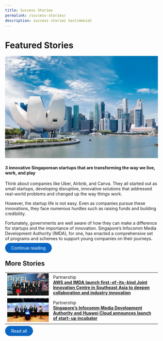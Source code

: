 ```yaml
---
title: Success Stories
permalink: /success-stories/
description: success stories testimonial
---
```

# Featured Stories
![](/images/Success%20stories/PIXEL%20x%20EED%20.jpg)

#### 3 innovative Singaporean startups that are transforming the way we live, work, and play

Think about companies like Uber, Airbnb, and Canva. They all started out as small startups, developing disruptive, innovative solutions that addressed real-world problems and changed up the way things work.

However, the startup life is not easy. Even as companies pursue these innovations, they face numerous hurdles such as raising funds and building credibility. 

Fortunately, governments are well aware of how they can make a difference for startups and the importance of innovation. Singapore’s Infocomm Media Development Authority (IMDA), for one, has enacted a comprehensive set of programs and schemes to support young companies on their journeys.

<a href="/stories/pixel-incubatee-eed/" target="_blank" style="background-color: #0A66C2; color: white; text-decoration: none; border-radius: 100px; padding-left: 20px; padding-right: 20px; padding-top:8px; padding-bottom:8px">Continue reading</a>


## More Stories

<table>
	<tr>
		<td style="width:30%; vertical-align:middle; border-bottom: 0.75px solid lightgrey">
			<img src="/images/Success%20stories/AWS%20JIC.jpg">
		</td>
		<td style="vertical-align:middle; ">Partnership
			<br><b><a href="https://www.aboutamazon.sg/news/aws/aws-and-imda-launch-first-of-its-kind-joint-innovation-centre-in-southeast-asia-to-deepen-collaboration-and-industry-innovation" target="_blank">AWS and IMDA launch first-of-its-kind Joint Innovation Centre in Southeast Asia to deepen collaboration and industry innovation</a></b>
		</td>
    </tr>
		<tr>
		<td style="width:30%; vertical-align:middle;">
			<img src="/images/Success%20stories/Huawei%20spark%20incubator%20programme%20.jpg">
		</td>
		<td style="vertical-align:middle;">Partnership
			<br><b><a href="https://govinsider.asia/connected-gov/singapores-infocomm-media-development-authority-and-huawei-cloud-announces-launch-of-start-up-incubator/" target="_blank">Singapore’s Infocomm Media Development Authority and Huawei Cloud announces launch of start-up incubator</a></b>
		</td>
    </tr>
</table>

<a href="/stories/" target="_blank" style="background-color: #0A66C2; color: white; text-decoration: none; border-radius: 100px; padding-left: 20px; padding-right: 20px; padding-top:8px; padding-bottom:8px">Read all</a>